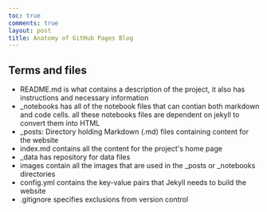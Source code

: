 ```yaml
---
toc: true
comments: true
layout: post
title: Anatomy of GitHub Pages Blog
---
```


## Terms and files

- README.md is what contains a description of the project, it also has instructions and necessary information
- _notebooks has all of the notebook files that can contian both markdown and code cells. all these notebooks files are dependent on jekyll to convert them into HTML
- _posts: Directory holding Markdown (.md) files containing content for the website
- index.md contains all the content for the project's home page
- _data has repository for data files
- images contain all the images that are used in the _posts or _notebooks directories
- config.yml contains the key-value pairs that Jekyll needs to build the website
- .gitignore specifies exclusions from version control